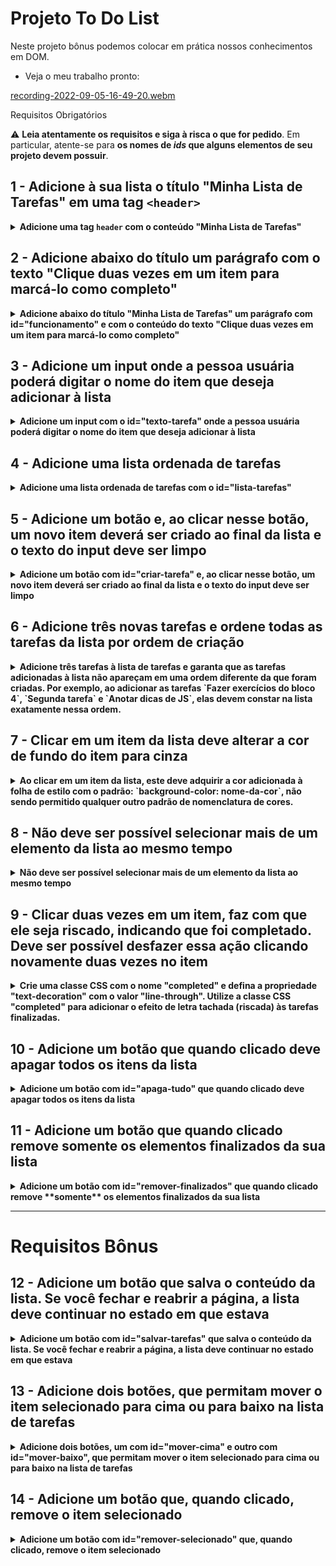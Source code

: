 # Projeto To Do List

Neste projeto bônus podemos colocar em prática nossos conhecimentos em DOM.

- Veja o meu trabalho pronto: 

[recording-2022-09-05-16-49-20.webm](https://user-images.githubusercontent.com/80068419/188507546-f529a6cb-b642-4b7f-8c79-d5817da58dec.webm)

 Requisitos Obrigatórios

:warning: **Leia atentamente os requisitos e siga à risca o que for pedido**. Em particular, atente-se para **os nomes de _ids_ que alguns elementos de seu projeto devem possuir**.

## 1 - Adicione à sua lista o título "Minha Lista de Tarefas" em uma tag `<header>`

<details><summary><strong>Adicione uma tag <code>header</code> com o conteúdo "Minha Lista de Tarefas"</strong></summary><br />

**O que será testado:**

- A página deve possuir uma tag `header` com o conteúdo "Minha Lista de Tarefas".

</details>

## 2 - Adicione abaixo do título um parágrafo com o texto "Clique duas vezes em um item para marcá-lo como completo"

<details><summary><strong>Adicione abaixo do título "Minha Lista de Tarefas" um parágrafo com id="funcionamento" e com o conteúdo do texto "Clique duas vezes em um item para marcá-lo como completo"</strong></summary><br />

**O que será testado:**

- A página deve possuir  um elemento parágrafo com o ID `funcionamento`;
- O conteúdo do parágrafo deve ser `Clique duas vezes em um item para marcá-lo como completo`.

</details>

## 3 - Adicione um input onde a pessoa usuária poderá digitar o nome do item que deseja adicionar à lista

<details><summary><strong>Adicione um input com o id="texto-tarefa" onde a pessoa usuária poderá digitar o nome do item que deseja adicionar à lista</strong></summary><br />


**O que será testado:**

- A página deve possuir um elemento do tipo `input`;
- O elemento `input` deve possuir o ID `texto-tarefa`.

</details>

## 4 - Adicione uma lista ordenada de tarefas

<details><summary><strong>Adicione uma lista ordenada de tarefas com o id="lista-tarefas"</strong></summary><br />

**O que será testado:**

- A página deve possuir um elemento do tipo `ol`;
- O elemento `ol` deve possuir o ID `lista-tarefas`.

</details>

## 5 - Adicione um botão e, ao clicar nesse botão, um novo item deverá ser criado ao final da lista e o texto do input deve ser limpo

<details><summary><strong>Adicione um botão com id="criar-tarefa" e, ao clicar nesse botão, um novo item deverá ser criado ao final da lista e o texto do input deve ser limpo</strong></summary><br />

**O que será testado:**

- A página deve possuir um elemento do tipo `button`;
- O elemento `button` deve possuir o ID `criar-tarefa`;
- Ao digitar o texto `minha primeira tarefa` e clicar no botão `criar-tarefa`, o texto digitado deve aparecer na lista e **desaparecer do campo de input**;
- A adição de elementos na lista será feita algumas vezes, portanto todos os itens criados devem permanecer na lista na medida em que novos itens são adicionados. 

</details>

## 6 - Adicione três novas tarefas e ordene todas as tarefas da lista por ordem de criação

<details><summary><strong>Adicione três tarefas à lista de tarefas e garanta que as tarefas adicionadas à lista não apareçam em uma ordem diferente da que foram criadas. Por exemplo, ao adicionar as tarefas `Fazer exercícios do bloco 4`, `Segunda tarefa` e `Anotar dicas de JS`, elas devem constar na lista exatamente nessa ordem.</strong></summary><br />

**O que será testado:**

- A página deve possuir três tarefas e será checado se elas estão ordenadas por ordem de criação - ou seja, a primeira tarefa criada deve estar na primeira posição, depois a segunda, e assim por diante.

</details>

## 7 - Clicar em um item da lista deve alterar a cor de fundo do item para cinza

<details><summary><strong>Ao clicar em um item da lista, este deve adquirir a cor adicionada à folha de estilo com o padrão: `background-color: nome-da-cor`, não sendo permitido qualquer outro padrão de nomenclatura de cores.</strong></summary><br />

**O que será testado:**

- A página ao ser carregada deve possuir os itens da lista **sem** o estilo CSS `background-color: gray`;

- Os itens da lista ao serem clicados devem passar a ter o estilo CSS `background-color: gray`.

</details>

## 8 - Não deve ser possível selecionar mais de um elemento da lista ao mesmo tempo

<details><summary><strong>Não deve ser possível selecionar mais de um elemento da lista ao mesmo tempo</strong></summary><br />

**O que será testado:**

- Quando um elemento da lista é selecionado, o outro elemento anteriormente selecionado deve então ser desselecionado. Isso será verificado através da presença ou não do estilo `background-color: gray` no elemento.

</details>

## 9 - Clicar duas vezes em um item, faz com que ele seja riscado, indicando que foi completado. Deve ser possível desfazer essa ação clicando novamente duas vezes no item

<details><summary><strong>Crie uma classe CSS com o nome "completed" e defina a propriedade "text-decoration" com o valor "line-through". Utilize a classe CSS "completed" para adicionar o efeito de letra tachada (riscada) às tarefas finalizadas.</strong></summary><br />

**O que será testado:**

- Antes da ação ser disparada, o elemento adicionado à lista não deve possuir a classe `completed` nem o estilo `text-decoration: line-through solid black`;

- O item da lista ao receber duplo clique deve passar a ter a classe `completed` e o estilo `text-decoration` com o valor `line-through solid black`;

- O item da lista ao receber um segundo duplo clique, não deve mais possuir a classe `completed` nem o estilo `text-decoration: line-through solid black`.

</details>

## 10 - Adicione um botão que quando clicado deve apagar todos os itens da lista

<details><summary><strong>Adicione um botão com id="apaga-tudo" que quando clicado deve apagar todos os itens da lista</strong></summary><br />

**O que será testado:**

- A página deve possuir um elemento `button` com o ID `apaga-tudo`;

- Dado que uma lista possua tarefas, ao dar um clique no botão a lista deve ficar vazia.

</details>

## 11 - Adicione um botão que quando clicado remove **somente** os elementos finalizados da sua lista

<details><summary><strong>Adicione um botão com id="remover-finalizados" que quando clicado remove **somente** os elementos finalizados da sua lista</strong></summary><br />

**O que será testado:**

- A página deve possuir um elemento `button` com o ID `remover-finalizados`;

- Dado que uma lista possua tarefas finalizadas, ao clicar no botão, todos os elementos marcados como feitos devem ser removidos da lista.

</details>

---

# Requisitos Bônus

## 12 - Adicione um botão que salva o conteúdo da lista. Se você fechar e reabrir a página, a lista deve continuar no estado em que estava

<details><summary><strong>Adicione um botão com id="salvar-tarefas" que salva o conteúdo da lista. Se você fechar e reabrir a página, a lista deve continuar no estado em que estava</strong></summary><br />

**O que será testado:**

- A página deve possuir um elemento `button` com o ID `salvar-tarefas`;

- Dado que uma lista tenha várias tarefas, algumas das quais marcadas como finalizadas, um recarregamento da página deve manter a lista exatamente como está.

</details>

## 13 - Adicione dois botões, que permitam mover o item selecionado para cima ou para baixo na lista de tarefas

<details><summary><strong>Adicione dois botões, um com id="mover-cima" e outro com id="mover-baixo", que permitam mover o item selecionado para cima ou para baixo na lista de tarefas</strong></summary><br />

:warning: Pontos importantes sobre este requisito bônus: :warning:

- Antes de começar a desenvolver essa funcionalidade, pare e pense: </br>

O que significa mover um item de uma lista para cima ou para baixo no **_DOM_**? :thinking: </br>

:bulb: Você já possui todas as habilidades necessárias para fazer isso :smiley:.

- Habitue-se a pensar nos casos especiais ao construir programas. O que acontece se o usuário tentar mover o primeiro item para cima ou o último para baixo?

**O que será testado:**

- A página deve possuir dois elementos `button`, um com o ID `mover-cima` e o outro com o ID `mover-baixo`;

- Dado que diversos elementos foram acrescentados à lista, movimentá-los de formas diversas deve deixá-los permanecer nas posições esperadas;

- Caso algum elemento esteja finalizado, este status deve persistir ainda que se mova o elemento;

- Caso nenhum elemento esteja selecionado, ao clicar nos botões a lista não deve ser alterada;

- Um elemento que esteja selecionado deve se manter selecionado mesmo depois de movido;

- _Caso especial!_ Será verificado que, caso se tente subir o elemento no topo da lista ou, caso se tente descer o último elemento da lista, esta não deve ser alterada.

</details>

## 14 - Adicione um botão que, quando clicado, remove o item selecionado

<details><summary><strong>Adicione um botão com id="remover-selecionado" que, quando clicado, remove o item selecionado</strong></summary><br />

**O que será testado:**

- A página deve possuir um elemento `button` com um ID `remover-selecionado`;

- Ao clicar no botão, somente o elemento selecionado deve ser removido.

</details>
